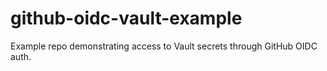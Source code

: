 # github-oidc-vault-example
Example repo demonstrating access to Vault secrets through GitHub OIDC auth.
